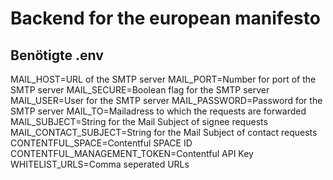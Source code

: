# Backend for the european manifesto

## Benötigte .env

MAIL_HOST=URL of the SMTP server
MAIL_PORT=Number for port of the SMTP server
MAIL_SECURE=Boolean flag for the SMTP server
MAIL_USER=User for the SMTP server
MAIL_PASSWORD=Password for the SMTP server
MAIL_TO=Mailadress to which the requests are forwarded
MAIL_SUBJECT=String for the Mail Subject of signee requests
MAIL_CONTACT_SUBJECT=String for the Mail Subject of contact requests
CONTENTFUL_SPACE=Contentful SPACE ID
CONTENTFUL_MANAGEMENT_TOKEN=Contentful API Key
WHITELIST_URLS=Comma seperated URLs
